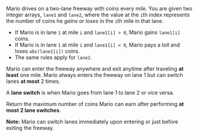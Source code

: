 Mario drives on a two-lane freeway with coins every mile. You are given two integer arrays, `lane1` and `lane2`, where the value at the `i`th index represents the number of coins he *gains* or *loses* in the `i`th mile in that lane.

- If Mario is in lane `1` at mile `i` and `lane1[i] > 0`, Mario gains `lane1[i]` coins.
- If Mario is in lane `1` at mile `i` and `lane1[i] < 0`, Mario pays a toll and loses `abs(lane1[i])` coins.
- The same rules apply for `lane2`.

Mario can enter the freeway anywhere and exit anytime after traveling **at least** one mile. Mario always enters the freeway on lane 1 but can switch lanes **at most** 2 times.

A **lane switch** is when Mario goes from lane 1 to lane 2 or vice versa.

Return the maximum number of coins Mario can earn after performing **at most 2 lane switches**.

**Note:** Mario can switch lanes immediately upon entering or just before exiting the freeway.